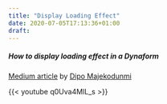 ```yaml
---
title: "Display Loading Effect"
date: 2020-07-05T17:13:36+01:00
draft: 
---
```


##### How to display loading effect in a Dynaform

[Medium article](https://medium.com/dipolediamond/how-to-display-loading-effect-on-processmaker-dynaforms-e7f4ca48ea8e) by [Dipo Majekodunmi](https://medium.com/@dipomajek)


{{< youtube q0Uva4MlL_s >}}

